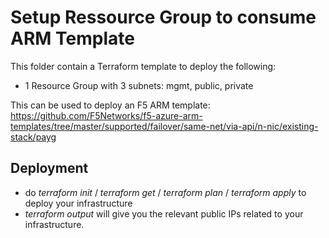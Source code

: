 Setup Ressource Group to consume ARM Template
=============================================

This folder contain a Terraform template to deploy the following:

* 1 Resource Group with 3 subnets: mgmt, public, private

This can be used to deploy an F5 ARM template: https://github.com/F5Networks/f5-azure-arm-templates/tree/master/supported/failover/same-net/via-api/n-nic/existing-stack/payg

Deployment
----------

* do *terraform init* / *terraform get* / *terraform plan* / *terraform apply* to deploy your infrastructure
* *terraform output* will give you the relevant public IPs related to your infrastructure.
